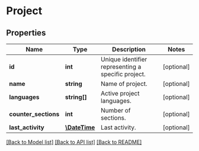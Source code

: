 # Project

## Properties
Name | Type | Description | Notes
------------ | ------------- | ------------- | -------------
**id** | **int** | Unique identifier representing a specific project. | [optional] 
**name** | **string** | Name of project. | [optional] 
**languages** | **string[]** | Active project languages. | [optional] 
**counter_sections** | **int** | Number of sections. | [optional] 
**last_activity** | [**\DateTime**](\DateTime.md) | Last activity. | [optional] 

[[Back to Model list]](../README.md#documentation-for-models) [[Back to API list]](../README.md#documentation-for-api-endpoints) [[Back to README]](../README.md)


